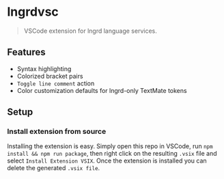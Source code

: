 # lngrdvsc

> VSCode extension for lngrd language services.

## Features

- Syntax highlighting
- Colorized bracket pairs
- `Toggle line comment` action
- Color customization defaults for lngrd-only TextMate tokens

## Setup

### Install extension from source

Installing the extension is easy. Simply open this repo in VSCode, run
`npm install && npm run package`, then right click on the resulting `.vsix` file
and select `Install Extension VSIX`. Once the extension is installed you can
delete the generated `.vsix file`.
